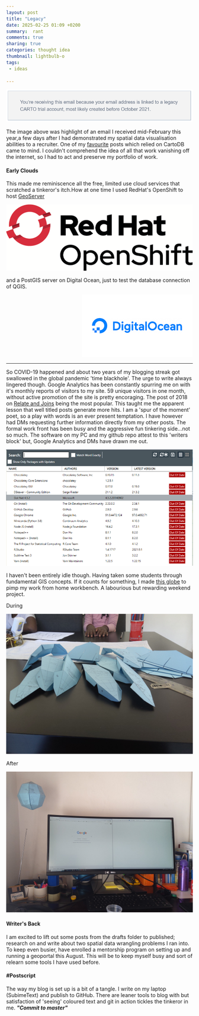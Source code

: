 ```yaml
---
layout: post
title: "Legacy"
date: 2025-02-25 01:09 +0200
summary:  rant
comments: true
sharing: true
categories: thought idea
thumbnail: lightbulb-o
tags:
 - ideas
 
---
```


<p align="center"><img src="/images/carto_expire.PNG" alt="Legacy CartoDB"/></p>


The image above was highlight of an email I received mid-February this year,a few days after I had demonstrated my spatial data visualisation abilities to a recruiter. One of my [favourite](https://erickndava.github.io/thought/idea/2016/12/18/spatial-doodle-the-every-time-sensor/) posts which relied on CartoDB came to mind. I couldn't comprehend the idea of all that work vanishing off the internet, so I had to act and preserve my portfolio of work.


#### **Early Clouds**

This made me reminiscence all the free, limited use cloud services that scratched a tinkeror's itch.How at one time I used RedHat's OpenShift to host [GeoServer](https://github.com/w8r/openshift-geoserver?tab=readme-ov-file)

<p align="left"><img src="/images/redhat_openshift.PNG" alt="GeoServer on OpenShift"/></p>

and a PostGIS server on Digital Ocean, just to test the database connection of QGIS. 

<p align="right"><img src="/images/digital_ocean.PNG" alt="Digital Ocean"/></p> 




----


So COVID-19 happened and about two years of my blogging streak got swallowed in the global pandemic 'time blackhole'. The urge to write always lingered though. Google Analytics has been constantly spurring me on with it's monthly reports of visitors to my site. 59 unique visitors in one month, without active promotion of the site is pretty encoraging. The post of 2018 on [Relate and Joins](https://erickndava.github.io/hands-on/2018/06/15/when-a-relate-wont-do/) being the most popular. This taught me the apparent lesson that well titled posts generate more hits. I am a 'spur of the moment' poet, so a play with words is an ever present temptation. I have however had DMs requesting further information directly from my other posts. The formal work front has been busy and the aggressive fun tinkering side...not so much. The software on my PC and my github repo attest to this 'writers block' but, Google Analytics and DMs have drawn me out.

<p align="center"><img src="/images/out_of_date_apps.PNG" alt="Outdated Apps"/></p>

 I haven't been entirely idle though. Having taken some students through fundamental GIS concepts. If it counts for something, I made [this globe](https://joachimesque.com/globe/) to pimp my work from home workbench. A labourious but rewarding weekend project.

During

<p align="center"><img src="/images/globe_pieces.jpg" alt="Globe Pieces"/></p>

After

<p align="center"><img src="/images/hung_globe.jpg" alt="Hung Globe"/></p>


#### **Writer's Back**

I am excited to lift out some posts from the drafts folder to published; research on and write about two spatial data wrangling problems I ran into. To keep even busier, have enrolled a mentorship program on setting up and running a geoportal this August. This will be to keep myself busy and sort of relearn some tools I have used before.


#### #Postscript

The way my blog is set up is a bit of a tangle. I write on my laptop (SubimeText) and publish to GitHub. There are leaner tools to blog with but satisfaction of 'seeing' coloured text and git in action tickles the tinkeror in me. ***"Commit to master"***